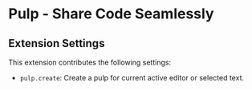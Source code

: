# Pulp - Share Code Seamlessly

## Extension Settings

This extension contributes the following settings:

- `pulp.create`: Create a pulp for current active editor or selected text.
